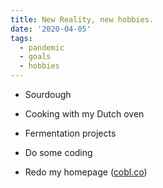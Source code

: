 ```yaml
---
title: New Reality, new hobbies.
date: '2020-04-05'
tags:
  - pandemic
  - goals
  - hobbies
---
```


- Sourdough

- Cooking with my Dutch oven

- Fermentation projects

- Do some coding

- Redo my homepage ([cobl.co](http://cobl.co))